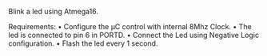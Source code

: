 Blink a led using Atmega16.

Requirements:
• Configure the μC control with internal 8Mhz Clock.
• The led is connected to pin 6 in PORTD.
• Connect the Led using Negative Logic configuration.
• Flash the led every 1 second.

